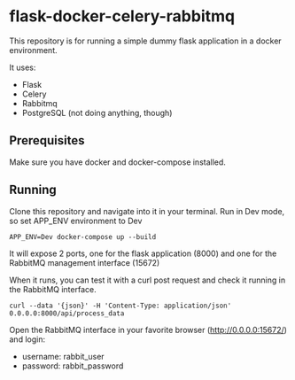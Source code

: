 # flask-docker-celery-rabbitmq

This repository is for running a simple dummy flask application in a docker environment.

It uses:
- Flask
- Celery
- Rabbitmq
- PostgreSQL (not doing anything, though)


## Prerequisites
Make sure you have docker and docker-compose installed.

## Running
Clone this repository and navigate into it in your terminal.
Run in Dev mode, so set APP_ENV environment to Dev

    APP_ENV=Dev docker-compose up --build
    
It will expose 2 ports, one for the flask application (8000) and one for the RabbitMQ management interface (15672)

When it runs, you can test it with a curl post request and check it running in the RabbitMQ interface.

    curl --data '{json}' -H 'Content-Type: application/json' 0.0.0.0:8000/api/process_data

Open the RabbitMQ interface in your favorite browser (http://0.0.0.0:15672/) and login:
- username: rabbit_user
- password: rabbit_password
